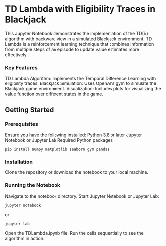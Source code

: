 # TD Lambda with Eligibility Traces in Blackjack
This Jupyter Notebook demonstrates the implementation of the TD(λ) algorithm with backward view in a simulated Blackjack environment. TD Lambda is a reinforcement learning technique that combines information from multiple steps of an episode to update value estimates more effectively.

### Key Features
TD Lambda Algorithm: Implements the Temporal Difference Learning with eligibility traces.
Blackjack Simulation: Uses OpenAI's gym to simulate the Blackjack game environment.
Visualization: Includes plots for visualizing the value function over different states in the game.
## Getting Started

### Prerequisites
Ensure you have the following installed:
Python 3.8 or later
Jupyter Notebook or Jupyter Lab
Required Python packages:
```
pip install numpy matplotlib seaborn gym pandas
```
### Installation
Clone the repository or download the notebook to your local machine.

### Running the Notebook
Navigate to the notebook directory.
Start Jupyter Notebook or Jupyter Lab:
```
jupyter notebook
```
or
```
jupyter lab
```
Open the TDLambda.ipynb file.
Run the cells sequentially to see the algorithm in action.
